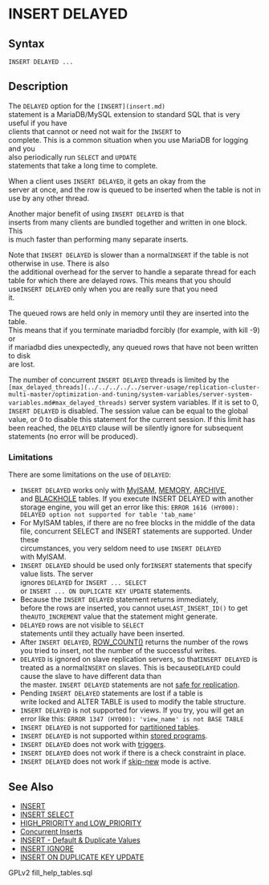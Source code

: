 # INSERT DELAYED

## Syntax

```
INSERT DELAYED ...
```

## Description

The `DELAYED` option for the `[INSERT](insert.md)`\
statement is a MariaDB/MySQL extension to standard SQL that is very useful if you have\
clients that cannot or need not wait for the `INSERT` to\
complete. This is a common situation when you use MariaDB for logging and you\
also periodically run `SELECT` and `UPDATE`\
statements that take a long time to complete.

When a client uses `INSERT DELAYED`, it gets an okay from the\
server at once, and the row is queued to be inserted when the table is not in\
use by any other thread.

Another major benefit of using `INSERT DELAYED` is that\
inserts from many clients are bundled together and written in one block. This\
is much faster than performing many separate inserts.

Note that `INSERT DELAYED` is slower than a normal`INSERT` if the table is not otherwise in use. There is also\
the additional overhead for the server to handle a separate thread for each\
table for which there are delayed rows. This means that you should use`INSERT DELAYED` only when you are really sure that you need\
it.

The queued rows are held only in memory until they are inserted into the table.\
This means that if you terminate mariadbd forcibly (for example, with kill -9) or\
if mariadbd dies unexpectedly, any queued rows that have not been written to disk\
are lost.

The number of concurrent `INSERT DELAYED` threads is limited by the `[max_delayed_threads](../../../../../server-usage/replication-cluster-multi-master/optimization-and-tuning/system-variables/server-system-variables.md#max_delayed_threads)` server system variables. If it is set to 0, `INSERT DELAYED` is disabled. The session value can be equal to the global value, or 0 to disable this statement for the current session. If this limit has been reached, the `DELAYED` clause will be silently ignore for subsequent statements (no error will be produced).

### Limitations

There are some limitations on the use of `DELAYED`:

* `INSERT DELAYED` works only with [MyISAM](../../../storage-engines/myisam-storage-engine/), [MEMORY](../../../storage-engines/memory-storage-engine.md), [ARCHIVE](../../../storage-engines/archive/),\
  and [BLACKHOLE](../../../storage-engines/blackhole.md) tables. If you execute INSERT DELAYED with another storage engine, you will get an error like this: `ERROR 1616 (HY000): DELAYED option not supported for table 'tab_name'`
* For MyISAM tables, if there are no free blocks in the middle of the data\
  file, concurrent SELECT and INSERT statements are supported. Under these\
  circumstances, you very seldom need to use `INSERT DELAYED`\
  with MyISAM.
* `INSERT DELAYED` should be used only for`INSERT` statements that specify value lists. The server\
  ignores `DELAYED` for `INSERT ... SELECT`\
  or `INSERT ... ON DUPLICATE KEY UPDATE` statements.
* Because the `INSERT DELAYED` statement returns immediately,\
  before the rows are inserted, you cannot use`LAST_INSERT_ID()` to get the`AUTO_INCREMENT` value that the statement might generate.
* `DELAYED` rows are not visible to `SELECT`\
  statements until they actually have been inserted.
* After `INSERT DELAYED`, [ROW\_COUNT()](../../../sql-functions/secondary-functions/information-functions/row_count.md) returns the number of the rows you tried to insert, not the number of the successful writes.
* `DELAYED` is ignored on slave replication servers, so that`INSERT DELAYED` is treated as a normal`INSERT` on slaves. This is because`DELAYED` could cause the slave to have different data than\
  the master. `INSERT DELAYED` statements are not [safe for replication](../../../../ha-and-performance/standard-replication/unsafe-statements-for-statement-based-replication.md).
* Pending `INSERT DELAYED` statements are lost if a table is\
  write locked and ALTER TABLE is used to modify the table structure.
* `INSERT DELAYED` is not supported for views. If you try, you will get an error like this: `ERROR 1347 (HY000): 'view_name' is not BASE TABLE`
* `INSERT DELAYED` is not supported for [partitioned tables](../../../../server-management/partitioning-tables/).
* `INSERT DELAYED` is not supported within [stored programs](../../../../server-usage/stored-routines/).
* `INSERT DELAYED` does not work with [triggers](../../../../server-usage/triggers-events/triggers/).
* `INSERT DELAYED` does not work if there is a check constraint in place.
* `INSERT DELAYED` does not work if [skip-new](../../../../server-management/install-and-upgrade-mariadb/starting-and-stopping-mariadb/mariadbd-options.md#-skip-new) mode is active.

## See Also

* [INSERT](insert.md)
* [INSERT SELECT](insert-select.md)
* [HIGH\_PRIORITY and LOW\_PRIORITY](../changing-deleting-data/high_priority-and-low_priority.md)
* [Concurrent Inserts](concurrent-inserts.md)
* [INSERT - Default & Duplicate Values](insert-default-duplicate-values.md)
* [INSERT IGNORE](insert-ignore.md)
* [INSERT ON DUPLICATE KEY UPDATE](insert-on-duplicate-key-update.md)

GPLv2 fill\_help\_tables.sql
